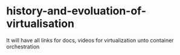 # history-and-evoluation-of-virtualisation
It will have all links for docs, videos for virtualization unto container orchestration 
